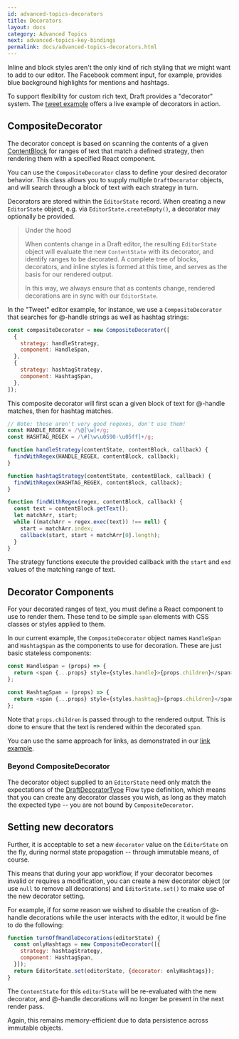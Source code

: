 ```yaml
---
id: advanced-topics-decorators
title: Decorators
layout: docs
category: Advanced Topics
next: advanced-topics-key-bindings
permalink: docs/advanced-topics-decorators.html
---
```


Inline and block styles aren't the only kind of rich styling that we might
want to add to our editor. The Facebook comment input, for example, provides
blue background highlights for mentions and hashtags.

To support flexibility for custom rich text, Draft provides a "decorator"
system. The [tweet example](https://github.com/facebook/draft-js/tree/master/examples/draft-0-10-1/tweet)
offers a live example of decorators in action.

## CompositeDecorator

The decorator concept is based on scanning the contents of a given
[ContentBlock](/draft-js/docs/api-reference-content-block.html)
for ranges of text that match a defined strategy, then rendering them
with a specified React component.

You can use the `CompositeDecorator` class to define your desired
decorator behavior. This class allows you to supply multiple `DraftDecorator`
objects, and will search through a block of text with each strategy in turn.

Decorators are stored within the `EditorState` record. When creating a new
`EditorState` object, e.g. via `EditorState.createEmpty()`, a decorator may
optionally be provided.

> Under the hood
>
> When contents change in a Draft editor, the resulting `EditorState` object
> will evaluate the new `ContentState` with its decorator, and identify ranges
> to be decorated. A complete tree of blocks, decorators, and inline styles is
> formed at this time, and serves as the basis for our rendered output.
>
> In this way, we always ensure that as contents change, rendered decorations
> are in sync with our `EditorState`.

In the "Tweet" editor example, for instance, we use a `CompositeDecorator` that
searches for @-handle strings as well as hashtag strings:

```js
const compositeDecorator = new CompositeDecorator([
  {
    strategy: handleStrategy,
    component: HandleSpan,
  },
  {
    strategy: hashtagStrategy,
    component: HashtagSpan,
  },
]);
```

This composite decorator will first scan a given block of text for @-handle
matches, then for hashtag matches.

```js
// Note: these aren't very good regexes, don't use them!
const HANDLE_REGEX = /\@[\w]+/g;
const HASHTAG_REGEX = /\#[\w\u0590-\u05ff]+/g;

function handleStrategy(contentState, contentBlock, callback) {
  findWithRegex(HANDLE_REGEX, contentBlock, callback);
}

function hashtagStrategy(contentState, contentBlock, callback) {
  findWithRegex(HASHTAG_REGEX, contentBlock, callback);
}

function findWithRegex(regex, contentBlock, callback) {
  const text = contentBlock.getText();
  let matchArr, start;
  while ((matchArr = regex.exec(text)) !== null) {
    start = matchArr.index;
    callback(start, start + matchArr[0].length);
  }
}
```

The strategy functions execute the provided callback with the `start` and
`end` values of the matching range of text.

## Decorator Components

For your decorated ranges of text, you must define a React component to use
to render them. These tend to be simple `span` elements with CSS classes or
styles applied to them.

In our current example, the `CompositeDecorator` object names `HandleSpan` and
`HashtagSpan` as the components to use for decoration. These are just basic
stateless components:

```js
const HandleSpan = (props) => {
  return <span {...props} style={styles.handle}>{props.children}</span>;
};

const HashtagSpan = (props) => {
  return <span {...props} style={styles.hashtag}>{props.children}</span>;
};
```

Note that `props.children` is passed through to the rendered output. This is
done to ensure that the text is rendered within the decorated `span`.

You can use the same approach for links, as demonstrated in our
[link example](https://github.com/facebook/draft-js/tree/master/examples/draft-0-10-1/link).

### Beyond CompositeDecorator

The decorator object supplied to an `EditorState` need only match the expectations
of the
[DraftDecoratorType](https://github.com/facebook/draft-js/blob/master/src/model/decorators/DraftDecoratorType.js)
Flow type definition, which means that you can create any decorator classes
you wish, as long as they match the expected type -- you are not bound by
`CompositeDecorator`.

## Setting new decorators

Further, it is acceptable to set a new `decorator` value on the `EditorState`
on the fly, during normal state propagation -- through immutable means, of course.

This means that during your app workflow, if your decorator becomes invalid or
requires a modification, you can create a new decorator object (or use
`null` to remove all decorations) and `EditorState.set()` to make use of the new
decorator setting.

For example, if for some reason we wished to disable the creation of @-handle
decorations while the user interacts with the editor, it would be fine to do the
following:

```js
function turnOffHandleDecorations(editorState) {
  const onlyHashtags = new CompositeDecorator([{
    strategy: hashtagStrategy,
    component: HashtagSpan,
  }]);
  return EditorState.set(editorState, {decorator: onlyHashtags});
}
```

The `ContentState` for this `editorState` will be re-evaluated with the new
decorator, and @-handle decorations will no longer be present in the next
render pass.

Again, this remains memory-efficient due to data persistence across immutable
objects.
